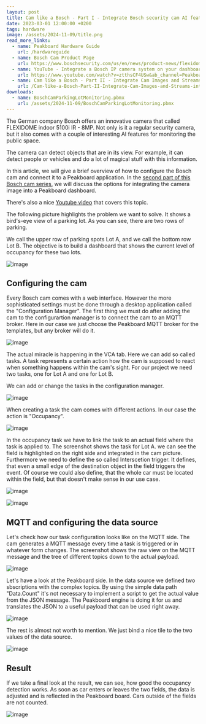 ```yaml
---
layout: post
title: Cam like a Bosch - Part I - Integrate Bosch security cam AI features with Peakboard
date: 2023-03-01 12:00:00 +0200
tags: hardware
image: /assets/2024-11-09/title.png
read_more_links:
  - name: Peakboard Hardware Guide
    url: /hardwareguide
  - name: Bosch Cam Product Page
    url: https://www.boschsecurity.com/us/en/news/product-news/flexidome-5100i/
  - name: YouTube - Integrate a Bosch IP camera system on your dashboard
    url: https://www.youtube.com/watch?v=ztthsCF4USw&ab_channel=PeakboardEN
  - name: Cam like a Bosch - Part II - Integrate Cam Images and Streams into Peakboard Applications
    url: /Cam-like-a-Bosch-Part-II-Integrate-Cam-Images-and-Streams-into-Peakboard-Applications.html
downloads:
  - name: BoschCamParkingLotMonitoring.pbmx
    url: /assets/2024-11-09/BoschCamParkingLotMonitoring.pbmx
---
```

The German company Bosch offers an innovative camera that called FLEXIDOME indoor 5100i IR - 8MP. Not only is it a regular security camera, but it also comes with a couple of interesting AI features for monitoring the public space. 

The camera can detect objects that are in its view. For example, it can detect people or vehicles and do a lot of magical stuff with this information. 

In this article, we will give a brief overview of how to configure the Bosch cam and connect it to a Peakboard application. In the [second part of this Bosch cam series](/Cam-like-a-Bosch-Part-II-Inegrate-Cam-Images-and-Streams-into-Peakboard-Applications.html), we will discuss the options for integrating the camera image into a Peakboard dashboard.

There's also a nice [Youtube video](https://www.youtube.com/watch?v=ztthsCF4USw&ab_channel=PeakboardEN) that covers this topic.

The following picture highlights the problem we want to solve. It shows a bird's-eye view of a parking lot. As you can see, there are two rows of parking.

We call the upper row of parking spots Lot A, and we call the bottom row Lot B. The objective is to build a dashboard that shows the current level of occupancy for these two lots.

![image](/assets/2024-11-09/010.png)

## Configuring the cam

Every Bosch cam comes with a web interface. However the more sophisticated settings must be done through a desktop application called the "Configuration Manager". The first thing we must do after adding the cam to the configurartion manager is to connect the cam to an MQTT broker. Here in our case we just choose the Peakboard MQTT broker for the templates, but any broker will do it.

![image](/assets/2024-11-09/020.png)

The actual miracle is happening in the VCA tab. Here we can add so called tasks. A task represents a certain action how the cam is supposed to react when something happens within the cam's sight. For our project we need two tasks, one for Lot A and one for Lot B.

We can add or change the tasks in the configuration manager.

![image](/assets/2024-11-09/030.png)

When creating a task the cam comes with different actions. In our case the action is "Occupancy".

![image](/assets/2024-11-09/040.png)

In the occupancy task we have to link the task to an actual field where the task is applied to. The screenshot shows the task for Lot A. we can see the field is highlighted on the right side and integrated in the cam picture. Furthermore we need to define the so called Interscetion trigger. It defines, that even a small edge of the destination object in the field triggers the event. Of course we could also define, that the whole car must be located within the field, but that doesn't make sense in our use case.

![image](/assets/2024-11-09/050.png)

![image](/assets/2024-11-09/060.png)

## MQTT and configuring the data source

Let's check how our task configuration looks like on the MQTT side.
The cam generates a MQTT message every time a task is triggered or in whatever form changes. The screenshot shows the raw view on the MQTT message and the tree of different topics down to the actual payload.

![image](/assets/2024-11-09/070.png)

Let's have a look at the Peakboard side. In the data source we defined two sbscriptions with the complex topics. By using the simple data path "Data.Count" it's not necessary to implement a script to get the actual value from the JSON message. The Peakboard engine is doing it for us and translates the JSON to a useful payload that can be used right away.

![image](/assets/2024-11-09/080.png)

The rest is almost not worth to mention. We just bind a nice tile to the two values of the data source.

![image](/assets/2024-11-09/090.png)

## Result

If we take a final look at the result, we can see, how good the occupancy detection works. As soon as car enters or leaves the two fields, the data is adjusted and is reflected in the Peakboard board. Cars outside of the fields are not counted.

![image](/assets/2024-11-09/100.png)





